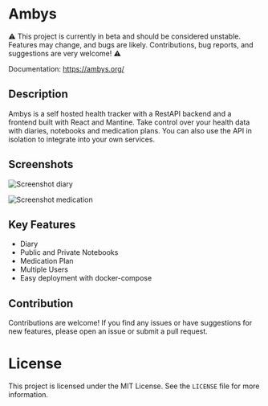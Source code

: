 # Ambys

⚠️ This project is currently in beta and should be considered unstable. Features may change, and bugs are likely.
Contributions, bug reports, and suggestions are very welcome! ⚠️

Documentation: https://ambys.org/

## Description

Ambys is a self hosted health tracker with a RestAPI backend and a frontend built with React and Mantine. Take control over your health data with diaries, notebooks and medication plans. You can also use the API in isolation to integrate into your own services.

## Screenshots
![Screenshot diary](https://github.com/user-attachments/assets/3772013f-9d11-43a5-89d6-cb7f40309392)

![Screenshot medication](https://github.com/user-attachments/assets/0d06708f-aba0-4d8c-99da-92523d35b2e4)

## Key Features

- Diary
- Public and Private Notebooks
- Medication Plan
- Multiple Users
- Easy deployment with docker-compose

## Contribution

Contributions are welcome! If you find any issues or have suggestions for new features, please open an issue or submit a pull request.

# License

This project is licensed under the MIT License. See the `LICENSE` file for more information.
